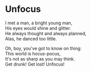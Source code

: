 # Unfocus

I met a man, a bright young man,  
His eyes would shine and glitter.  
He always thought and always planned,  
Alas, he danced too little.  

Oh, boy, you've got to know on thing:  
This world is hocus-pocus,  
It's not as sharp as you may think.  
Get drunk! Get lost! Unfocus!  
